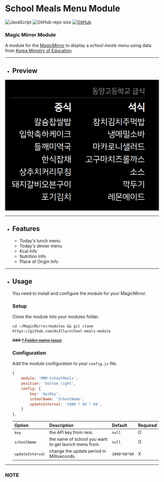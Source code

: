 # School Meals Menu Module

![JavaScript](https://img.shields.io/badge/JavaScript-181717.svg?logo=javascript)
![GitHub repo size](https://img.shields.io/github/repo-size/av3lla/school-meals-module)
[![GitHub](https://img.shields.io/github/license/av3lla/school-meals-module)](https://mit-license.org/)

### Magic Mirror Module

A module for the [MagicMirror](https://github.com/MichMich/MagicMirror) to display a *school meals menu* using data from [Korea Ministry of Education](https://open.neis.go.kr/).

---

* ## Preview
![preview](.github/preview.png)

---

* ## Features
    * Today's lunch menu
    * Today's dinner menu 
    * Kcal Info
    * Nutrition Info
    * Place of Origin Info

---

* ## Usage
    You need to install and configure the module for your MagicMirror.

    ### Setup
    Clone the module into your modules folder.
    ```shell
    cd ~/MagicMirror/modules && git clone https://github.com/Av3lla/school-meals-module
    ```
    ~~### [* Folder name issue](#known-issues)~~

    ### Configuration

    Add the module configuration to your `config.js` file.

    ```js
    {
    	module: 'MMM-SchoolMeals',
    	position: 'bottom_right',
    	config: {
            key: 'ApiKey',
            schoolName: 'SchoolName',
            updateInterval: '1000 * 60 * 60',
    	}
    },
    ```

    | Option | Description | Default | Required |
    |---|---|---|---|
    | `key` | the API key from neis.| `null` | O |
    | `schoolName` | the name of school you want to get launch menu from. | `null` | O |
    | `updateInterval` | change the update period in Milliseconds. | `1000*60*60` | X |

---

### NOTE